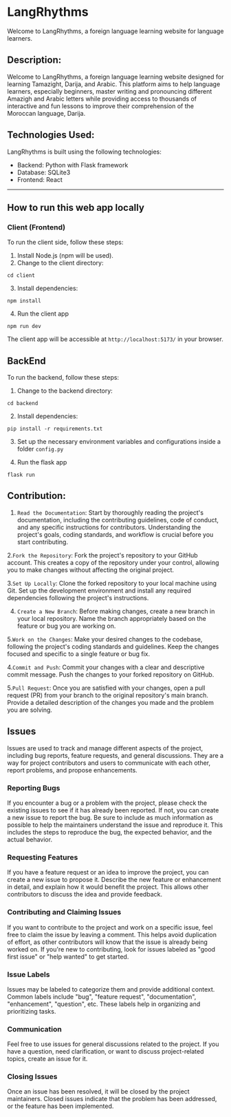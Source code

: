 # LangRhythms
Welcome to LangRhythms, a foreign language learning website for language learners.

## Description:

Welcome to LangRhythms, a foreign language learning website designed for learning Tamazight, Darija, and Arabic. This platform aims to help language learners, especially beginners, master writing and pronouncing different Amazigh and Arabic letters while providing access to thousands of interactive and fun lessons to improve their comprehension of the Moroccan language, Darija.


## Technologies Used:

LangRhythms is built using the following technologies:
- Backend: Python with Flask framework
- Database: SQLite3
- Frontend: React

---

## How to run this web app locally

### Client (Frontend)
To run the client side, follow these steps:
1. Install Node.js (npm will be used).
2. Change to the client directory:
```
cd client
```
3. Install dependencies:
```
npm install
```
4. Run the client app
```
npm run dev
```

The client app will be accessible at `http://localhost:5173/` in your browser.

## BackEnd
To run the backend, follow these steps:


1. Change to the backend directory:
```
cd backend
```
2. Install dependencies:
```
pip install -r requirements.txt
```
3. Set up the necessary environment variables and configurations inside
a folder `config.py`

4. Run the flask app
```
flask run
```


## Contribution:


1. `Read the Documentation`: Start by thoroughly reading the project's documentation, including the contributing guidelines, code of conduct, and any specific instructions for contributors. Understanding the project's goals, coding standards, and workflow is crucial before you start contributing.

2.`Fork the Repository`: Fork the project's repository to your GitHub account. This creates a copy of the repository under your control, allowing you to make changes without affecting the original project.

3.`Set Up Locally`: Clone the forked repository to your local machine using Git. Set up the development environment and install any required dependencies following the project's instructions.

4. `Create a New Branch`: Before making changes, create a new branch in your local repository. Name the branch appropriately based on the feature or bug you are working on.

5.`Work on the Changes`: Make your desired changes to the codebase, following the project's coding standards and guidelines. Keep the changes focused and specific to a single feature or bug fix.


4.`Commit and Push`: Commit your changes with a clear and descriptive commit message. Push the changes to your forked repository on GitHub.

5.`Pull Request`: Once you are satisfied with your changes, open a pull request (PR) from your branch to the original repository's main branch. Provide a detailed description of the changes you made and the problem you are solving.


## Issues

Issues are used to track and manage different aspects of the project, including bug reports, feature requests, and general discussions. They are a way for project contributors and users to communicate with each other, report problems, and propose enhancements.

### Reporting Bugs
If you encounter a bug or a problem with the project, please check the existing issues to see if it has already been reported. If not, you can create a new issue to report the bug. Be sure to include as much information as possible to help the maintainers understand the issue and reproduce it. This includes the steps to reproduce the bug, the expected behavior, and the actual behavior.

### Requesting Features
If you have a feature request or an idea to improve the project, you can create a new issue to propose it. Describe the new feature or enhancement in detail, and explain how it would benefit the project. This allows other contributors to discuss the idea and provide feedback.

### Contributing and Claiming Issues
If you want to contribute to the project and work on a specific issue, feel free to claim the issue by leaving a comment. This helps avoid duplication of effort, as other contributors will know that the issue is already being worked on. If you're new to contributing, look for issues labeled as "good first issue" or "help wanted" to get started.

### Issue Labels
Issues may be labeled to categorize them and provide additional context. Common labels include "bug", "feature request", "documentation", "enhancement", "question", etc. These labels help in organizing and prioritizing tasks.

### Communication
Feel free to use issues for general discussions related to the project. If you have a question, need clarification, or want to discuss project-related topics, create an issue for it.

### Closing Issues
Once an issue has been resolved, it will be closed by the project maintainers. Closed issues indicate that the problem has been addressed, or the feature has been implemented.
